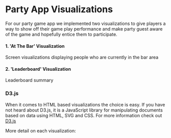 # Party App Visualizations

For our party game app we implemented two visualizations to give players a way to show off their game play performance and make party guest aware of the game and hopefully entice them to participate.


#### 1. 'At The Bar' Visualization

Screen visualizations displaying people who are currently in the bar area



#### 2. 'Leaderboard' Visualization

Leaderboard summary


### D3.js

When it comes to HTML based visualizations the choice is easy. If you have not heard about D3.js, it is a JavaScript library for manipulating documents based on data using HTML, SVG and CSS. For more information check out [D3.js](http://www.d3js.org)

More detail on each visualization:


